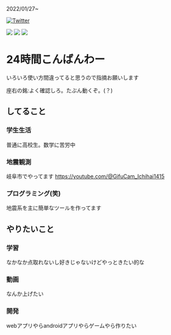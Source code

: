 2022/01/27~

[![Twitter](https://img.shields.io/badge/Twitter-%231DA1F2.svg?logo=Twitter&logoColor=white)](https://twitter.com/ProjectS31415_1) 

![](https://github-readme-stats.vercel.app/api?username=Ichihai1415&theme=dark&hide_border=false&include_all_commits=true&count_private=true)
![](https://github-readme-streak-stats.herokuapp.com/?user=Ichihai1415&theme=dark&hide_border=false)
![](https://github-profile-trophy.vercel.app/?username=Ichihai1415&theme=dark&no-frame=false&no-bg=true&margin-w=4)

# 24時間こんばんわー
いろいろ使い方間違ってると思うので指摘お願いします

座右の銘:よく確認しろ。たぶん動くぞ。(？)

## してること
### 学生生活
普通に高校生。数学に苦労中

### 地震観測
岐阜市でやってます
https://youtube.com/@GifuCam_Ichihai1415

### プログラミング(笑)
地震系を主に簡単なツールを作ってます

## やりたいこと
### 学習
なかなか点取れないし好きじゃないけどやっときたい的な

### 動画
なんか上げたい

### 開発
webアプリやらandroidアプリやらゲームやら作りたい
